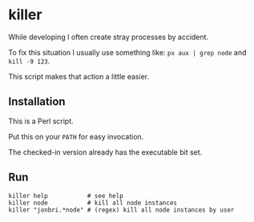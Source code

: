 # killer
While developing I often create stray processes by accident.

To fix this situation I usually use something like: `px aux | grep node` and `kill -9 123`.

This script makes that action a little easier.

## Installation
This is a Perl script.

Put this on your `PATH` for easy invocation.

The checked-in version already has the executable bit set.

## Run
```
killer help           # see help
killer node           # kill all node instances
killer "jonbri.*node" # (regex) kill all node instances by user
```
